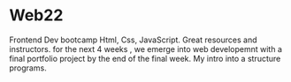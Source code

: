 # Web22
Frontend Dev bootcamp
Html, Css, JavaScript. 
Great resources and instructors.
for the next 4 weeks , we emerge into web developemnt with a final portfolio project by the end of the final week.
My intro into a structure programs.
